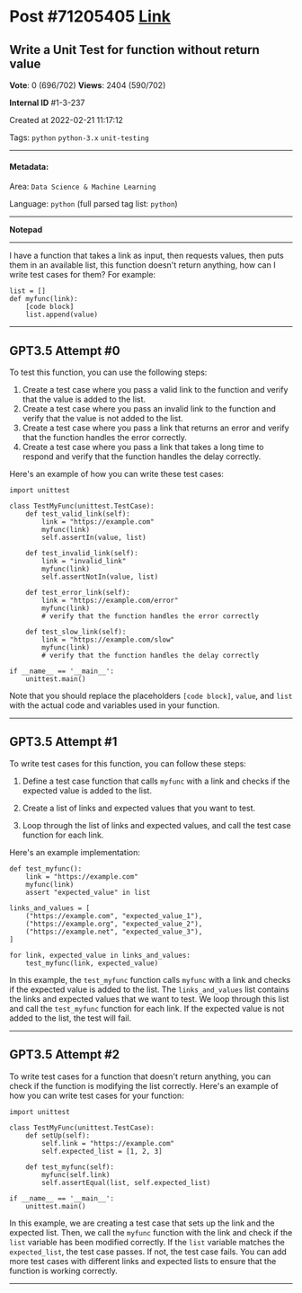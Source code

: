 
# Post \#71205405 [Link](https://stackoverflow.com/questions/71205405/)

## Write a Unit Test for function without return value

**Vote**: 0 (696/702) **Views**: 2404 (590/702) 

**Internal ID** \#1-3-237

Created at 2022-02-21 11:17:12

Tags: `python` `python-3.x` `unit-testing`

----------

#### Metadata:

Area: `Data Science & Machine Learning`

Language: `python` (full parsed tag list: `python`)

----------

**Notepad**


----------

I have a function that takes a link as input, then requests values, then puts them in an available list, this function doesn't return anything, how can I write test cases for them?
For example:
```
list = []
def myfunc(link):
    [code block]
    list.append(value)
```



----------
        
## GPT3.5 Attempt \#0

To test this function, you can use the following steps:

1. Create a test case where you pass a valid link to the function and verify that the value is added to the list.
2. Create a test case where you pass an invalid link to the function and verify that the value is not added to the list.
3. Create a test case where you pass a link that returns an error and verify that the function handles the error correctly.
4. Create a test case where you pass a link that takes a long time to respond and verify that the function handles the delay correctly.

Here's an example of how you can write these test cases:

```
import unittest

class TestMyFunc(unittest.TestCase):
    def test_valid_link(self):
        link = "https://example.com"
        myfunc(link)
        self.assertIn(value, list)

    def test_invalid_link(self):
        link = "invalid_link"
        myfunc(link)
        self.assertNotIn(value, list)

    def test_error_link(self):
        link = "https://example.com/error"
        myfunc(link)
        # verify that the function handles the error correctly

    def test_slow_link(self):
        link = "https://example.com/slow"
        myfunc(link)
        # verify that the function handles the delay correctly

if __name__ == '__main__':
    unittest.main()
```

Note that you should replace the placeholders `[code block]`, `value`, and `list` with the actual code and variables used in your function.

--------

## GPT3.5 Attempt \#1

To write test cases for this function, you can follow these steps:

1. Define a test case function that calls `myfunc` with a link and checks if the expected value is added to the list.

2. Create a list of links and expected values that you want to test.

3. Loop through the list of links and expected values, and call the test case function for each link.

Here's an example implementation:

```
def test_myfunc():
    link = "https://example.com"
    myfunc(link)
    assert "expected_value" in list

links_and_values = [
    ("https://example.com", "expected_value_1"),
    ("https://example.org", "expected_value_2"),
    ("https://example.net", "expected_value_3"),
]

for link, expected_value in links_and_values:
    test_myfunc(link, expected_value)
```

In this example, the `test_myfunc` function calls `myfunc` with a link and checks if the expected value is added to the list. The `links_and_values` list contains the links and expected values that we want to test. We loop through this list and call the `test_myfunc` function for each link. If the expected value is not added to the list, the test will fail.

--------

## GPT3.5 Attempt \#2

To write test cases for a function that doesn't return anything, you can check if the function is modifying the list correctly. Here's an example of how you can write test cases for your function:

```
import unittest

class TestMyFunc(unittest.TestCase):
    def setUp(self):
        self.link = "https://example.com"
        self.expected_list = [1, 2, 3]

    def test_myfunc(self):
        myfunc(self.link)
        self.assertEqual(list, self.expected_list)

if __name__ == '__main__':
    unittest.main()
```

In this example, we are creating a test case that sets up the link and the expected list. Then, we call the `myfunc` function with the link and check if the `list` variable has been modified correctly. If the `list` variable matches the `expected_list`, the test case passes. If not, the test case fails. You can add more test cases with different links and expected lists to ensure that the function is working correctly.

--------
